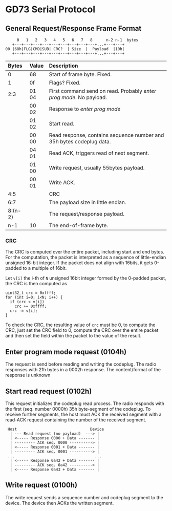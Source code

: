 # GD73 Serial Protocol

## General Request/Response Frame Format
```
     0   1   2   3   4   5   6   7   8      n-2 n-1  bytes
   +---+---+---+---+---+---+---+---+---+...+---+---+
00 |68h|FLG|CMD|SUB| CRC?  | Size  |  Payload  |10h|
   +---+---+---+---+---+---+---+---+---+...+---+---+ 
```

| Bytes  | Value | Description |
|:-------|:------|:------------|
| 0      | 68    | Start of frame byte. Fixed. |
| 1      | 0f    | Flags? Fixed. |
| 2:3    | 01 04 | First command send on read. Probably *enter prog mode*. No payload. |
|        | 00 02 | Response to *enter prog mode* |
|        | 01 02 | Start read. |
|        | 00 00 | Read response, contains sequence number and 35h bytes codeplug data. |
|        | 04 01 | Read ACK, triggers read of next segment. |
|        | 01 00 | Write request, usually 55bytes payload. |
|        | 00 01 | Write ACK. |
| 4:5    |       | CRC |
| 6:7    |       | The payload size in little endian. |
| 8:(n-2)|       | The request/response payload. |
| n-1    | 10    | The end-of-frame byte. |


### CRC
The CRC is computed over the entire packet, including start and end bytes. For the computation, 
the packet is interpreted as a sequence of little-endian unsigned 16-bit integer. If the packet 
does not align with 16bits, it gets 0-padded to a multiple of 16bit. 

Let `v[i]` the i-th of `N` unsigned 16bit integer formed by the 0-padded packet, the CRC is then 
computed as
```
uint32_t crc = 0xffff;
for (int i=0; i<N; i++) {
  if (crc < v[i])
    crc += 0xffff;
  crc -= v[i];
}
```
To check the CRC, the resulting value of `crc` must be 0, to compute the CRC, just set the CRC field
to 0, compute the CRC over the entire packet and then set the field within the packet to the value 
of the result.


## Enter program mode request (0104h)
The request is send before reading and writing the codeplug. The radio responses with 21h bytes in a 
0002h response. The content/format of the response is unknown

## Start read request (0102h)
This request initializes the codeplug read process. The radio responds with the first (seq. number 
0000h) 35h byte-segment of the codeplug. To receive further segments, the host must ACK the received
segment with a read-ACK request containing the number of the received segment.
```
 Host                                Device
  | --- Read request (no payload)  ---> |
  | <----- Response 0000 + Data ------- |
  | --------- ACK seq. 0000 ----------> |
  | <----- Response 0001 + Data ------- |
  | --------- ACK seq. 0001 ----------> |
 ...                                   ...
  | <----- Response 0a42 + Data ------- |
  | --------- ACK seq. 0a42 ----------> |
  | <----- Response 0a43 + Data ------- |
```

## Write request (0100h)
The write request sends a sequence number and codeplug segment to the device. The device then ACKs 
the written segment.



